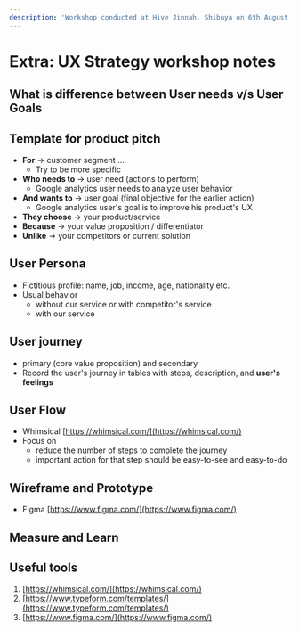 ```yaml
---
description: 'Workshop conducted at Hive Jinnah, Shibuya on 6th August, 2019'
---
```


# Extra: UX Strategy workshop notes

## What is difference between User needs v/s User Goals

## Template for product pitch

* **For** -&gt; customer segment ...
  * Try to be more specific
* **Who needs to** -&gt; user need \(actions to perform\)
  * Google analytics user needs to analyze user behavior
* **And wants to** -&gt; user goal \(final objective for the earlier action\)
  * Google analytics user's goal is to improve his product's UX
* **They choose** -&gt; your product/service
* **Because** -&gt; your value proposition / differentiator
* **Unlike** -&gt; your competitors or current solution

## User Persona

* Fictitious profile: name, job, income, age, nationality etc.
* Usual behavior
  * without our service or with competitor's service
  * with our service

## User journey

* primary \(core value proposition\) and secondary
* Record the user's journey in tables with steps, description, and **user's feelings**

## User Flow

* Whimsical [https://whimsical.com/](https://whimsical.com/)
* Focus on
  * reduce the number of steps to complete the journey
  * important action for that step should be easy-to-see and easy-to-do

## Wireframe and Prototype

* Figma [https://www.figma.com/](https://www.figma.com/)

## Measure and Learn

## Useful tools

1. [https://whimsical.com/](https://whimsical.com/)
2. [https://www.typeform.com/templates/](https://www.typeform.com/templates/)
3. [https://www.figma.com/](https://www.figma.com/)

